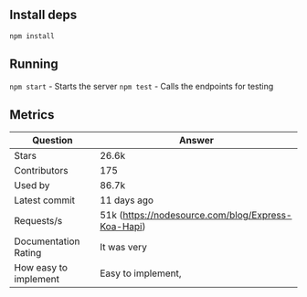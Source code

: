 ## Install deps

`npm install`

## Running

`npm start` - Starts the server
`npm test` - Calls the endpoints for testing

## Metrics

| Question | Answer|
| ------------- | ------------- |
|Stars| 26.6k|
|Contributors| 175|
|Used by| 86.7k|
|Latest commit| 11 days ago|
|Requests/s| 51k (https://nodesource.com/blog/Express-Koa-Hapi)
|Documentation Rating| It was very |complete, we found everything pretty |quickly.
|How easy to implement| Easy to implement, |but the not having a `send` method is |really confusing. Also if you use `await` |your request will hang for however long |the async operations takes